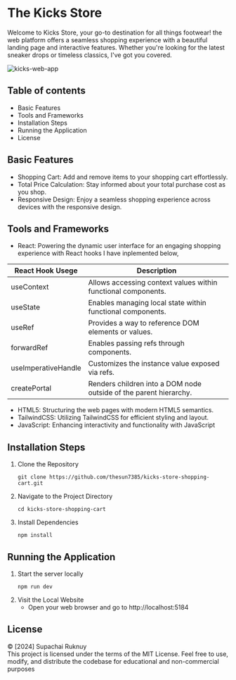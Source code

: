 # The Kicks Store

Welcome to Kicks Store, your go-to destination for all things footwear! the web platform offers a seamless shopping experience with a beautiful landing page and interactive features. Whether you're looking for the latest sneaker drops or timeless classics, I've got you covered.

 <img src="https://res.cloudinary.com/dwsihr9yg/image/upload/v1713135388/web-screenshots/Screenshot_14-4-2024_185522_kicks-store-c3d5cb.netlify.app_fcnjc6.jpg" alt="kicks-web-app">

## Table of contents
- Basic Features
- Tools and Frameworks
- Installation Steps
- Running the Application
- License

## Basic Features
- Shopping Cart: Add and remove items to your shopping cart effortlessly.
- Total Price Calculation: Stay informed about your total purchase cost as you shop.
- Responsive Design: Enjoy a seamless shopping experience across devices with the responsive design.

## Tools and Frameworks
- React: Powering the dynamic user interface for an engaging shopping experience with React hooks I have inplemented below,
  
| React Hook Usege    | Description                                                        |
| ------------------- | ------------------------------------------------------------------ |
| useContext          | Allows accessing context values within functional components.      |
| useState            | Enables managing local state within functional components.         |
| useRef              | Provides a way to reference DOM elements or values.                |
| forwardRef          | Enables passing refs through components.                           |
| useImperativeHandle | Customizes the instance value exposed via refs.                    |
| createPortal        | Renders children into a DOM node outside of the parent hierarchy.  |

- HTML5: Structuring the web pages with modern HTML5 semantics.
- TailwindCSS: Utilizing TailwindCSS for efficient styling and layout.
- JavaScript: Enhancing interactivity and functionality with JavaScript

## Installation Steps
1. Clone the Repository
   ```
   git clone https://github.com/thesun7385/kicks-store-shopping-cart.git
   ```
2. Navigate to the Project Directory
   ```
   cd kicks-store-shopping-cart
   ```
3. Install Dependencies
   ```
   npm install
   ```

## Running the Application
1. Start the server locally
   ```
   npm run dev
   ```
2. Visit the Local Website
   - Open your web browser and go to http://localhost:5184

## License
© [2024] Supachai Ruknuy <br />
This project is licensed under the terms of the MIT License. Feel free to use, modify, and distribute the codebase for educational and non-commercial purposes
